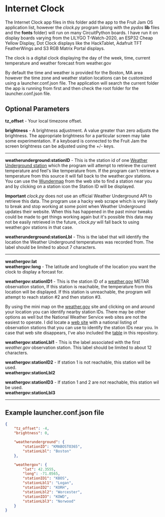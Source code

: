 # Internet Clock

The Internet Clock app files in this folder add the app to the Fruit Jam OS application list, however the *clock.py* program (along with the *pydos* **lib** files and the **fonts** folder) will run on many CircuitPython boards. I have run it on display boards varying from the LILYGO T-Watch-2020, an ESP32 Cheap Yellow Display, Dot Clock displays like the HackTablet, Adafruit TFT FeatherWings and S3 RGB Matrix Portal displays.  

The clock is a digital clock displaying the day of the week, time, current temperature and weather forecast from weather.gov

By default the time and weather is provided for the Boston, MA area however the time zone and weather station locations can be customized using a launcher.conf.json file. The application will search the current folder the app is running from first and then check the root folder for the launcher.conf.json file.

## Optional Parameters
  
**tz_offset** - Your local timezone offset.  
  
**brightness** - A brightness adjustment. A value greater than zero adjusts the brightness. The appropriate brightness for a particular screen may take some experimentation. If a keyboard is connected to the Fruit Jam the screen brightness can be adjusted using the +/- keys.  
  
-------------------------------------------  
**weatherunderground:stationID** - This is the station id of one [Weather Underground station](https://www.wunderground.com) which the program will attempt to retrieve the current temperature and feel's like temperature from. If the program can't retrieve a temperature from this source it will fall back to the weather.gov stations. You can use the [Wundermap](https://www.wunderground.com/wundermap) from the web site to find a station near you and by clicking on a station icon the Station ID will be displayed.  
  
**Important** *clock.py* does not use an official Weather Underground API to retrieve this data. The program use a hacky web scrape which is very likely to break and stop working at some point when Weather Underground updates their website. When this has happened in the past minor tweaks could be made to get things working again but it's possible this data may not be easily retrieved in the future, *clock.py* will fall back to using weather.gov stations in that case.  
  
**weatherunderground:stationLbl** - This is the label that will identify the location the Weather Underground temperatures was recorded from. The label should be limited to about 7 characters.  
    
-------------------------------------------  
**weathergov:lat**   
**weathergov:long** - The latitude and longitude of the location you want the clock to display a forcast for.  
  
**weathergov:stationID1** - This is the station ID of a [weather.gov](https://www.weather.gov) METAR observation station, If this station is reachable, the temperature from this location will be displayed. If this station is unreachable, the program will attempt to reach station #2 and then station #3.  
  
By using the mini map on the [weather.gov](https://www.weather.gov) site and clicking on and around your location you can identify nearby station IDs. There may be other options as well but the National Weather Service web sites are not the easiest to operate. I did locate a [web site](https://www.cnrfc.noaa.gov/metar.php) with a national listing of observation stations that you can use to identify the station IDs near you. In case that web site disappears, I've also included the [table](<https://github.com/RetiredWizard/Fruit-Jam-OS_MyApps/blob/main/Observation Station Identifiers.pdf>) in this repository.  
  
**weathergov:stationLbl1** -  This is the label associated with the first *weather.gov* observation station. This label should be limited to about 12 characters.    
  
**weathergov:stationID2** -  If station 1 is not reachable, this station will be used.  
**weathergov:stationLbl2**  
  
**weathergov:stationID3** - If station 1 and 2 are not reachable, this station wil be used.  
**weathergov:stationLbl3**  
  
------------------------------
## Example launcher.conf.json file  

```json
{
    "tz_offset": -4,
    "brightness": 0,

    "weatherunderground": {
        "stationID": "KMABOSTO365",
        "stationLbl": "Boston"
    },

    "weathergov": {
        "lat": 42.3555,
        "long": -71.0565,
        "stationID1": "KBOS",
        "stationLbl1": "Logan",
        "stationID2": "KORH",
        "stationLbl2": "Worcester",
        "stationID3": "KOWD",
        "stationLbl3": "Norwood"
    }
}
```
